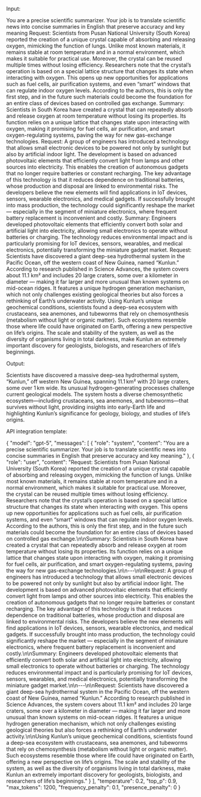 Input:

You are a precise scientific summarizer. Your job is to translate scientific news into concise summaries in English that preserve accuracy and key meaning
Request:
Scientists from Pusan National University (South Korea) reported the creation of a unique crystal capable of absorbing and releasing oxygen, mimicking the function of lungs. Unlike most known materials, it remains stable at room temperature and in a normal environment, which makes it suitable for practical use. Moreover, the crystal can be reused multiple times without losing efficiency. Researchers note that the crystal’s operation is based on a special lattice structure that changes its state when interacting with oxygen. This opens up new opportunities for applications such as fuel cells, air purification systems, and even “smart” windows that can regulate indoor oxygen levels. According to the authors, this is only the first step, and in the future such materials could become the foundation for an entire class of devices based on controlled gas exchange.
Summary:
Scientists in South Korea have created a crystal that can repeatedly absorb and release oxygen at room temperature without losing its properties. Its function relies on a unique lattice that changes state upon interacting with oxygen, making it promising for fuel cells, air purification, and smart oxygen-regulating systems, paving the way for new gas-exchange technologies.
Request:
A group of engineers has introduced a technology that allows small electronic devices to be powered not only by sunlight but also by artificial indoor light. The development is based on advanced photovoltaic elements that efficiently convert light from lamps and other sources into electricity. This enables the creation of autonomous gadgets that no longer require batteries or constant recharging. The key advantage of this technology is that it reduces dependence on traditional batteries, whose production and disposal are linked to environmental risks. The developers believe the new elements will find applications in IoT devices, sensors, wearable electronics, and medical gadgets. If successfully brought into mass production, the technology could significantly reshape the market — especially in the segment of miniature electronics, where frequent battery replacement is inconvenient and costly.
Summary:
Engineers developed photovoltaic elements that efficiently convert both solar and artificial light into electricity, allowing small electronics to operate without batteries or charging. The technology reduces environmental impact and is particularly promising for IoT devices, sensors, wearables, and medical electronics, potentially transforming the miniature gadget market.
Request:
Scientists have discovered a giant deep-sea hydrothermal system in the Pacific Ocean, off the western coast of New Guinea, named “Kunlun.” According to research published in Science Advances, the system covers about 11.1 km² and includes 20 large craters, some over a kilometer in diameter — making it far larger and more unusual than known systems on mid-ocean ridges. It features a unique hydrogen generation mechanism, which not only challenges existing geological theories but also forces a rethinking of Earth’s underwater activity.
Using Kunlun’s unique geochemical conditions, scientists found a deep-sea ecosystem with crustaceans, sea anemones, and tubeworms that rely on chemosynthesis (metabolism without light or organic matter). Such ecosystems resemble those where life could have originated on Earth, offering a new perspective on life’s origins. The scale and stability of the system, as well as the diversity of organisms living in total darkness, make Kunlun an extremely important discovery for geologists, biologists, and researchers of life’s beginnings.

Output:

Scientists have discovered a massive deep-sea hydrothermal system, “Kunlun,” off western New Guinea, spanning 11.1 km² with 20 large craters, some over 1 km wide. Its unusual hydrogen-generating processes challenge current geological models. The system hosts a diverse chemosynthetic ecosystem—including crustaceans, sea anemones, and tubeworms—that survives without light, providing insights into early-Earth life and highlighting Kunlun’s significance for geology, biology, and studies of life’s origins.



API integration template:


{
  "model": "gpt-5",
  "messages": [
    {
      "role": "system",
      "content": "You are a precise scientific summarizer. Your job is to translate scientific news into concise summaries in English that preserve accuracy and key meaning."
    },
    {
      "role": "user",
      "content": "Request: Scientists from Pusan National University (South Korea) reported the creation of a unique crystal capable of absorbing and releasing oxygen, mimicking the function of lungs. Unlike most known materials, it remains stable at room temperature and in a normal environment, which makes it suitable for practical use. Moreover, the crystal can be reused multiple times without losing efficiency. Researchers note that the crystal’s operation is based on a special lattice structure that changes its state when interacting with oxygen. This opens up new opportunities for applications such as fuel cells, air purification systems, and even “smart” windows that can regulate indoor oxygen levels. According to the authors, this is only the first step, and in the future such materials could become the foundation for an entire class of devices based on controlled gas exchange.\n\nSummary: Scientists in South Korea have created a crystal that can repeatedly absorb and release oxygen at room temperature without losing its properties. Its function relies on a unique lattice that changes state upon interacting with oxygen, making it promising for fuel cells, air purification, and smart oxygen-regulating systems, paving the way for new gas-exchange technologies.\n\n---\n\nRequest: A group of engineers has introduced a technology that allows small electronic devices to be powered not only by sunlight but also by artificial indoor light. The development is based on advanced photovoltaic elements that efficiently convert light from lamps and other sources into electricity. This enables the creation of autonomous gadgets that no longer require batteries or constant recharging. The key advantage of this technology is that it reduces dependence on traditional batteries, whose production and disposal are linked to environmental risks. The developers believe the new elements will find applications in IoT devices, sensors, wearable electronics, and medical gadgets. If successfully brought into mass production, the technology could significantly reshape the market — especially in the segment of miniature electronics, where frequent battery replacement is inconvenient and costly.\n\nSummary: Engineers developed photovoltaic elements that efficiently convert both solar and artificial light into electricity, allowing small electronics to operate without batteries or charging. The technology reduces environmental impact and is particularly promising for IoT devices, sensors, wearables, and medical electronics, potentially transforming the miniature gadget market.\n\n---\n\nRequest: Scientists have discovered a giant deep-sea hydrothermal system in the Pacific Ocean, off the western coast of New Guinea, named “Kunlun.” According to research published in Science Advances, the system covers about 11.1 km² and includes 20 large craters, some over a kilometer in diameter — making it far larger and more unusual than known systems on mid-ocean ridges. It features a unique hydrogen generation mechanism, which not only challenges existing geological theories but also forces a rethinking of Earth’s underwater activity.\n\nUsing Kunlun’s unique geochemical conditions, scientists found a deep-sea ecosystem with crustaceans, sea anemones, and tubeworms that rely on chemosynthesis (metabolism without light or organic matter). Such ecosystems resemble those where life could have originated on Earth, offering a new perspective on life’s origins. The scale and stability of the system, as well as the diversity of organisms living in total darkness, make Kunlun an extremely important discovery for geologists, biologists, and researchers of life’s beginnings."
    }
  ],
  "temperature": 0.2,
  "top_p": 0.9,
  "max_tokens": 1200,
  "frequency_penalty": 0.1,
  "presence_penalty": 0
}
